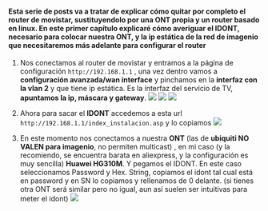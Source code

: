 #### Esta serie de posts va a tratar de explicar cómo quitar por completo el router de movistar, sustituyendolo por una ONT propia y un router basado en linux. En este primer capítulo explicaré cómo averiguar el IDONT, necesario para colocar nuestra ONT, y la ip estática de la red de imagenio que necesitaremos más adelante para configurar el router
1. Nos conectamos al router de movistar y entramos a la página de configuración `http://192.168.1.1` , una vez dentro vamos a **configuración avanzada/wan interface** y pinchamos en la **interfaz con la vlan 2** y que tiene ip estática. Es la interfaz del servicio de TV, **apuntamos la ip, máscara y gateway**.
![](https://i.postimg.cc/50JQzSkH/01.png)
![](https://i.postimg.cc/1X5gC5Ss/02.png)
![](https://i.postimg.cc/63h2f4DM/03.png)

2. Ahora para sacar el **IDONT** accedemos a esta url `http://192.168.1.1/index_instalacion.asp` y lo copiamos
![](https://i.postimg.cc/WpXqDrm3/04.png)

3. En este momento nos conectamos a nuestra **ONT** (las de **ubiquiti NO VALEN para imagenio**, no permiten multicast) , en mi caso (y la recomiendo, se encuentra barata en aliexpress, y la configuración es muy sencilla) **Huawei HG310M**. Y pegamos el IDONT. En este caso seleccionamos Password y Hex. String, copiamos el idont tal cual está en password y en SN lo copiamos y rellenamos de 0 delante. (si tienes otra ONT será similar pero no igual, aun así suelen ser intuitivas para meter el idont)
![](https://i.postimg.cc/tRZ7gfgr/05-LI.jpg)
